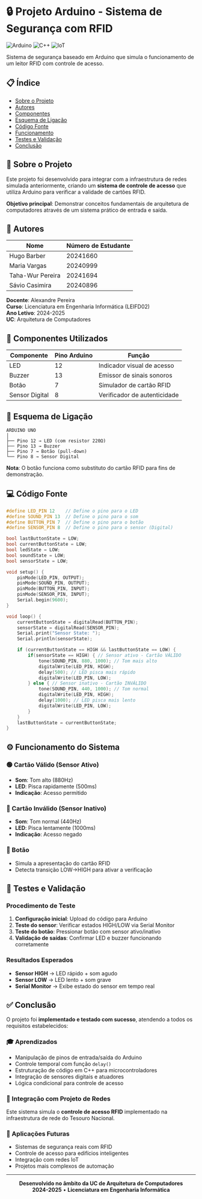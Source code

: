 # 🔒 Projeto Arduino - Sistema de Segurança com RFID

![Arduino](https://img.shields.io/badge/Arduino-00979D?style=for-the-badge&logo=Arduino&logoColor=white)
![C++](https://img.shields.io/badge/C++-00599C?style=for-the-badge&logo=c%2B%2B&logoColor=white)
![IoT](https://img.shields.io/badge/IoT-Enabled-green?style=for-the-badge&logo=iot)

Sistema de segurança baseado em Arduino que simula o funcionamento de um leitor RFID com controle de acesso.

## 📋 Índice

- [Sobre o Projeto](#sobre-o-projeto)
- [Autores](#autores)
- [Componentes](#componentes)
- [Esquema de Ligação](#esquema-de-ligação)
- [Código Fonte](#código-fonte)
- [Funcionamento](#funcionamento)
- [Testes e Validação](#testes-e-validação)
- [Conclusão](#conclusão)

## 🎯 Sobre o Projeto

Este projeto foi desenvolvido para integrar com a infraestrutura de redes simulada anteriormente, criando um **sistema de controle de acesso** que utiliza Arduino para verificar a validade de cartões RFID.

**Objetivo principal**: Demonstrar conceitos fundamentais de arquitetura de computadores através de um sistema prático de entrada e saída.

## 👥 Autores

| Nome | Número de Estudante |
|------|---------------------|
| Hugo Barber | 20241660 |
| Maria Vargas | 20240999 |
| Taha-Wur Pereira | 20241694 |
| Sávio Casimira | 20240896 |

**Docente**: Alexandre Pereira  
**Curso**: Licenciatura em Engenharia Informática (LEIFD02)  
**Ano Letivo**: 2024-2025  
**UC**: Arquitetura de Computadores

## 🔧 Componentes Utilizados

| Componente | Pino Arduino | Função |
|------------|--------------|--------|
| LED | 12 | Indicador visual de acesso |
| Buzzer | 13 | Emissor de sinais sonoros |
| Botão | 7 | Simulador de cartão RFID |
| Sensor Digital | 8 | Verificador de autenticidade |

## 🔌 Esquema de Ligação

```
ARDUINO UNO
│
├── Pino 12 → LED (com resistor 220Ω)
├── Pino 13 → Buzzer
├── Pino 7 → Botão (pull-down)
└── Pino 8 → Sensor Digital
```

**Nota**: O botão funciona como substituto do cartão RFID para fins de demonstração.

## 💻 Código Fonte

```cpp
#define LED_PIN 12    // Define o pino para o LED
#define SOUND_PIN 13  // Define o pino para o som
#define BUTTON_PIN 7  // Define o pino para o botão
#define SENSOR_PIN 8  // Define o pino para o sensor (Digital)

bool lastButtonState = LOW;
bool currentButtonState = LOW;
bool ledState = LOW;
bool soundState = LOW;
bool sensorState = LOW;

void setup() {
    pinMode(LED_PIN, OUTPUT);
    pinMode(SOUND_PIN, OUTPUT);
    pinMode(BUTTON_PIN, INPUT);
    pinMode(SENSOR_PIN, INPUT);
    Serial.begin(9600);
}

void loop() {
    currentButtonState = digitalRead(BUTTON_PIN);
    sensorState = digitalRead(SENSOR_PIN);
    Serial.print("Sensor State: ");
    Serial.println(sensorState);

    if (currentButtonState == HIGH && lastButtonState == LOW) {
        if(sensorState == HIGH) { // Sensor ativo - Cartão VÁLIDO
            tone(SOUND_PIN, 880, 1000); // Tom mais alto
            digitalWrite(LED_PIN, HIGH);
            delay(500); // LED pisca mais rápido
            digitalWrite(LED_PIN, LOW);
        } else { // Sensor inativo - Cartão INVÁLIDO
            tone(SOUND_PIN, 440, 1000); // Tom normal
            digitalWrite(LED_PIN, HIGH);
            delay(1000); // LED pisca mais lento
            digitalWrite(LED_PIN, LOW);
        }
    }
    lastButtonState = currentButtonState;
}
```

## ⚙️ Funcionamento do Sistema

### 🟢 Cartão Válido (Sensor Ativo)
- **Som**: Tom alto (880Hz)
- **LED**: Pisca rapidamente (500ms)
- **Indicação**: Acesso permitido

### 🔴 Cartão Inválido (Sensor Inativo)
- **Som**: Tom normal (440Hz)
- **LED**: Pisca lentamente (1000ms)
- **Indicação**: Acesso negado

### 🔘 Botão
- Simula a apresentação do cartão RFID
- Detecta transição LOW→HIGH para ativar a verificação

## 🧪 Testes e Validação

### Procedimento de Teste
1. **Configuração inicial**: Upload do código para Arduino
2. **Teste do sensor**: Verificar estados HIGH/LOW via Serial Monitor
3. **Teste do botão**: Pressionar botão com sensor ativo/inativo
4. **Validação de saídas**: Confirmar LED e buzzer funcionando corretamente

### Resultados Esperados
- **Sensor HIGH** → LED rápido + som agudo
- **Sensor LOW** → LED lento + som grave
- **Serial Monitor** → Exibe estado do sensor em tempo real

## ✅ Conclusão

O projeto foi **implementado e testado com sucesso**, atendendo a todos os requisitos estabelecidos:

### 🎓 Aprendizados
- Manipulação de pinos de entrada/saída do Arduino
- Controle temporal com função `delay()`
- Estruturação de código em C++ para microcontroladores
- Integração de sensores digitais e atuadores
- Lógica condicional para controle de acesso

### 🔄 Integração com Projeto de Redes
Este sistema simula o **controle de acesso RFID** implementado na infraestrutura de rede do Tesouro Nacional.

### 🚀 Aplicações Futuras
- Sistemas de segurança reais com RFID
- Controle de acesso para edifícios inteligentes
- Integração com redes IoT
- Projetos mais complexos de automação

---

<div align="center">

**Desenvolvido no âmbito da UC de Arquitetura de Computadores**  
**2024-2025** • **Licenciatura em Engenharia Informática**

</div>
